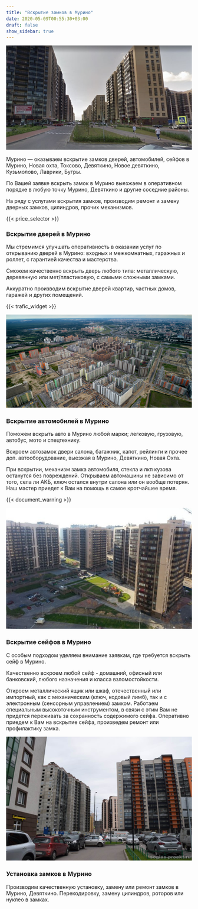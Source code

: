 ```yaml
---
title: "Вскрытие замков в Мурино"
date: 2020-05-09T00:55:30+03:00
draft: false
show_sidebar: true
---
```


![Вскрытие замков в Мурино](Murino1.jpg)

Мурино — оказываем вскрытие замков дверей, автомобилей, сейфов в Мурино, Новая охта, Токсово, Девяткино, Новое девяткино, Кузьмолово, Лаврики, Бугры. 

По Вашей заявке вскрыть замок в Мурино выезжаем в оперативном порядке в любую точку Мурино, Девяткино и другие соседние районы.  

На ряду с услугами вскрытия замков, производим ремонт и замену дверных замков, цилиндров, прочих механизмов.

{{< price_selector >}}

### Вскрытие дверей в Мурино

Мы стремимся улучшать оперативность в оказании услуг по открыванию дверей в Мурино: входных и межкомнатных, гаражных и роллет, с гарантией качества и мастерства. 

Сможем качественно вскрыть дверь любого типа: металлическую, деревянную или мет/пластиковую, с самыми сложными замками. 

Аккуратно производим вскрытие дверей квартир, частных домов, гаражей и других помещений.

{{< trafic_widget >}}

![Вскрытие замков в Мурино](Murino2.jpg)

### Вскрытие автомобилей в Мурино

Поможем вскрыть авто в Мурино любой марки; легковую, грузовую, автобус, мото и спецтехнику. 

Вскроем автозамок двери салона, багажник, капот, рейлинги и прочее доп. автооборудование, выезжая в Мурино, Девяткино, Новая Охта. 

При вскрытии, механизм замка автомобиля, стекла и лкп кузова останутся без повреждений. Открываем автомашины не зависимо от того, села ли АКБ, ключ остался внутри салона или он вообще потерян. Наш мастер приедет к Вам на помощь в самое кротчайшее время.

{{< document_warning >}}

![Вскрытие замков в Мурино](Murino3.jpg)

### Вскрытие сейфов в Мурино

С особым подходом уделяем внимание заявкам, где требуется вскрыть сейф в Мурино. 

Качественно вскроем любой сейф - домашний, офисный или банковский, любого назначения и класса взломостойкости. 

Откроем металлический ящик или шкаф, отечественный или импортный, как с механическим (ключ, кодовый лимб), так и с электронным (сенсорным управлением) замком. Работаем специальным высокоточным инструментом, в связи с этим Вам не придется переживать за сохранность содержимого сейфа. Оперативно приедем к Вам на вскрытие сейфа, произведем ремонт или профилактику замка.

![Вскрытие замков в Мурино](Murino4.jpg)

### Установка замков в Мурино

Производим качественную установку, замену или ремонт замков в Мурино, Девяткино. Перекодировку, замену цилиндров, роторов или нуклео в замках.